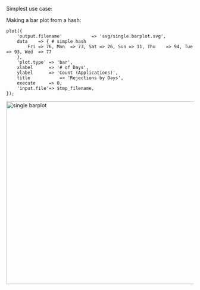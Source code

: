 Simplest use case:

Making a bar plot from a hash:
```
plot({
	'output.filename'			=> 'svg/single.barplot.svg',
	data	=> { # simple hash
		Fri => 76, Mon	=> 73, Sat => 26, Sun => 11, Thu	=> 94, Tue	=> 93, Wed	=> 77
	},
	'plot.type'	=> 'bar',
	xlabel		=> '# of Days',
	ylabel		=> 'Count (Applications)',
	title			=> 'Rejections by Days',
	execute		=> 0,
	'input.file'=> $tmp_filename,
});
```
<img width="651" height="491" alt="single barplot" src="https://github.com/user-attachments/assets/05f164d4-f330-41ab-b04f-1d5ac786b58b" />
